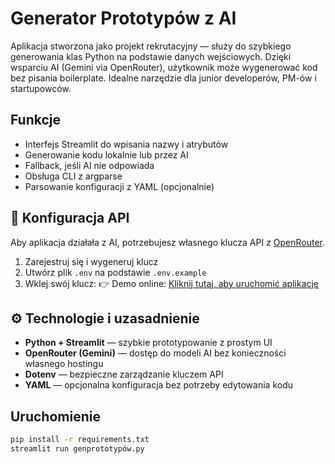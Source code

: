 # Generator Prototypów z AI

Aplikacja stworzona jako projekt rekrutacyjny — służy do szybkiego generowania klas Python na podstawie danych wejściowych. Dzięki wsparciu AI (Gemini via OpenRouter), użytkownik może wygenerować kod bez pisania boilerplate. Idealne narzędzie dla junior developerów, PM-ów i startupowców.


## Funkcje
- Interfejs Streamlit do wpisania nazwy i atrybutów
- Generowanie kodu lokalnie lub przez AI
- Fallback, jeśli AI nie odpowiada
- Obsługa CLI z argparse
- Parsowanie konfiguracji z YAML (opcjonalnie)
## 🔑 Konfiguracja API

Aby aplikacja działała z AI, potrzebujesz własnego klucza API z [OpenRouter](https://openrouter.ai).

1. Zarejestruj się i wygeneruj klucz
2. Utwórz plik `.env` na podstawie `.env.example`
3. Wklej swój klucz:
👉 Demo online: [Kliknij tutaj, aby uruchomić aplikację](https://generatorprotypuw-awqezszjrxhyspezyqde4y.streamlit.app/)

## ⚙️ Technologie i uzasadnienie

- **Python + Streamlit** — szybkie prototypowanie z prostym UI
- **OpenRouter (Gemini)** — dostęp do modeli AI bez konieczności własnego hostingu
- **Dotenv** — bezpieczne zarządzanie kluczem API
- **YAML** — opcjonalna konfiguracja bez potrzeby edytowania kodu


## Uruchomienie
```bash
pip install -r requirements.txt
streamlit run genprototypów.py
